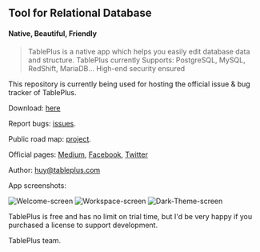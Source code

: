 ## Tool for Relational Database
#### Native, Beautiful, Friendly

> TablePlus is a native app which helps you easily edit database data and structure.
> TablePlus currently Supports: PostgreSQL, MySQL, RedShift, MariaDB... High-end security ensured

This repository is currently being used for hosting the official issue & bug tracker of TablePlus.

Download: [here](https://tableplus.com)
 
Report bugs: [issues](https://github.com/TablePlus/TablePlus/issues).

Public road map: [project](https://github.com/TablePlus/TablePlus/projects/1).

Official pages: [Medium](http://medium.com/@huyphams), [Facebook](http://facebook.com/tableplusapp), [Twitter](http://twitter.com/tableplus)

Author: huy@tableplus.com


App screenshots:

![Welcome-screen](https://github.com/TablePlus/TablePlus/blob/master/Resources/welcome-screen.png "Welcome screen")
![Workspace-screen](https://github.com/TablePlus/TablePlus/blob/master/Resources/workspace-light.png "Workspace")
![Dark-Theme-screen](https://github.com/TablePlus/TablePlus/blob/master/Resources/workspace-dark.png "Dark Them screen")

TablePlus is free and has no limit on trial time, but I'd be very happy if you purchased a license to support development.

TablePlus team.

